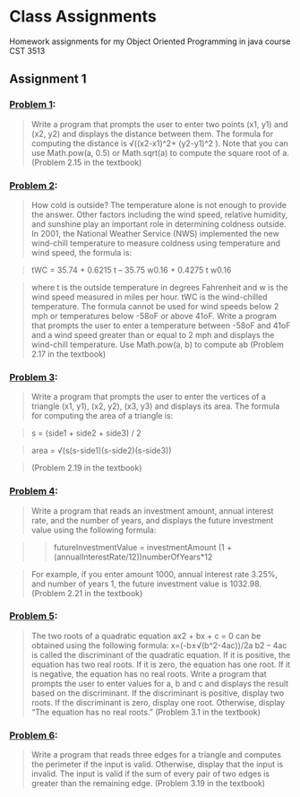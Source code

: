 # Class Assignments

Homework assignments for my Object Oriented Programming in java course CST 3513

## Assignment 1

### [Problem 1](./src/Assignment1/problem1.java):
>Write a program that prompts the user to enter two points (x1, y1) and (x2, y2) and displays the distance between them. The formula for computing the distance is  √((x2-x1)^2+ (y2-y1)^2 ). Note that you can use Math.pow(a, 0.5) or Math.sqrt(a) to compute the square root of a. (Problem 2.15 in the textbook)

### [Problem 2](./src/Assignment1/problem2.java):
>How cold is outside? The temperature alone is not enough to provide the answer. Other factors including the wind speed, relative humidity, and sunshine play an important role in determining coldness outside. In 2001, the National Weather Service (NWS) implemented the new wind-chill temperature to measure coldness using temperature and wind speed, the formula is:

>tWC = 35.74 + 0.6215 t – 35.75 w0.16 + 0.4275 t w0.16

>where t is the outside temperature in degrees Fahrenheit and w is the wind speed measured in miles per hour. tWC is the wind-chilled temperature. The formula cannot be used for wind speeds below 2 mph or temperatures below -58oF or above 41oF. Write a program that prompts the user to enter a temperature between -58oF and 41oF and a wind speed greater than or equal to 2 mph and displays the wind-chill temperature. Use Math.pow(a, b) to compute ab (Problem 2.17 in the textbook) 


### [Problem 3](./src/Assignment1/problem3.java):
>Write a program that prompts the user to enter the vertices of a triangle (x1, y1), (x2, y2), (x3, y3) and displays its area. The formula for computing the area of a triangle is:

>s = (side1 + side2 + side3) / 2

>area = √(s(s-side1)(s-side2)(s-side3))

>(Problem 2.19 in the textbook)


### [Problem 4](./src/Assignment1/problem4.java):
>Write a program that reads an investment amount, annual interest rate, and the number of years, and displays the future investment value using the following formula:

>>futureInvestmentValue = investmentAmount (1 + (annualInterestRate/12))numberOfYears*12

>For example, if you enter amount 1000, annual interest rate 3.25%, and number of years 1, the future investment value is 1032.98. (Problem 2.21 in the textbook)


### [Problem 5](./src/Assignment1/problem5.java):
>The two roots of a quadratic equation ax2 + bx + c = 0 can be obtained using the following formula:
x=(-b±√(b^2-4ac))/2a
b2 – 4ac is called the discriminant of the quadratic equation. If it is positive, the equation has two real roots. If it is zero, the equation has one root. If it is negative, the equation has no real roots.
Write a program that prompts the user to enter values for a, b and c and displays the result based on the discriminant. If the discriminant is positive, display two roots. If the discriminant is zero, display one root. Otherwise, display “The equation has no real roots.”
(Problem 3.1 in the textbook)


### [Problem 6](./src/Assignment1/problem6.java):
>Write a program that reads three edges for a triangle and computes the perimeter if the input is valid. Otherwise, display that the input is invalid. The input is valid if the sum of every pair of two edges is greater than the remaining edge.
 (Problem 3.19 in the textbook)
